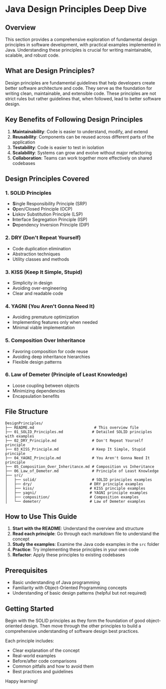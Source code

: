 # Java Design Principles Deep Dive

## Overview

This section provides a comprehensive exploration of fundamental design principles in software development, with practical examples implemented in Java. Understanding these principles is crucial for writing maintainable, scalable, and robust code.

## What are Design Principles?

Design principles are fundamental guidelines that help developers create better software architecture and code. They serve as the foundation for writing clean, maintainable, and extensible code. These principles are not strict rules but rather guidelines that, when followed, lead to better software design.

## Key Benefits of Following Design Principles

1. **Maintainability**: Code is easier to understand, modify, and extend
2. **Reusability**: Components can be reused across different parts of the application
3. **Testability**: Code is easier to test in isolation
4. **Scalability**: Systems can grow and evolve without major refactoring
5. **Collaboration**: Teams can work together more effectively on shared codebases

## Design Principles Covered

### 1. SOLID Principles

- **S**ingle Responsibility Principle (SRP)
- **O**pen/Closed Principle (OCP)
- **L**iskov Substitution Principle (LSP)
- **I**nterface Segregation Principle (ISP)
- **D**ependency Inversion Principle (DIP)

### 2. DRY (Don't Repeat Yourself)

- Code duplication elimination
- Abstraction techniques
- Utility classes and methods

### 3. KISS (Keep It Simple, Stupid)

- Simplicity in design
- Avoiding over-engineering
- Clear and readable code

### 4. YAGNI (You Aren't Gonna Need It)

- Avoiding premature optimization
- Implementing features only when needed
- Minimal viable implementation

### 5. Composition Over Inheritance

- Favoring composition for code reuse
- Avoiding deep inheritance hierarchies
- Flexible design patterns

### 6. Law of Demeter (Principle of Least Knowledge)

- Loose coupling between objects
- Minimizing dependencies
- Encapsulation benefits

## File Structure

```
DesignPrinciples/
├── README.md                           # This overview file
├── 01_SOLID_Principles.md             # Detailed SOLID principles with examples
├── 02_DRY_Principle.md                # Don't Repeat Yourself principle
├── 03_KISS_Principle.md               # Keep It Simple, Stupid principle
├── 04_YAGNI_Principle.md              # You Aren't Gonna Need It principle
├── 05_Composition_Over_Inheritance.md # Composition vs Inheritance
├── 06_Law_of_Demeter.md               # Principle of Least Knowledge
├── src/
│   ├── solid/                         # SOLID principles examples
│   ├── dry/                          # DRY principle examples
│   ├── kiss/                         # KISS principle examples
│   ├── yagni/                        # YAGNI principle examples
│   ├── composition/                  # Composition examples
│   └── demeter/                      # Law of Demeter examples
```

## How to Use This Guide

1. **Start with the README**: Understand the overview and structure
2. **Read each principle**: Go through each markdown file to understand the concept
3. **Study the examples**: Examine the Java code examples in the `src` folder
4. **Practice**: Try implementing these principles in your own code
5. **Refactor**: Apply these principles to existing codebases

## Prerequisites

- Basic understanding of Java programming
- Familiarity with Object-Oriented Programming concepts
- Understanding of basic design patterns (helpful but not required)

## Getting Started

Begin with the SOLID principles as they form the foundation of good object-oriented design. Then move through the other principles to build a comprehensive understanding of software design best practices.

Each principle includes:

- Clear explanation of the concept
- Real-world examples
- Before/after code comparisons
- Common pitfalls and how to avoid them
- Best practices and guidelines

Happy learning!

